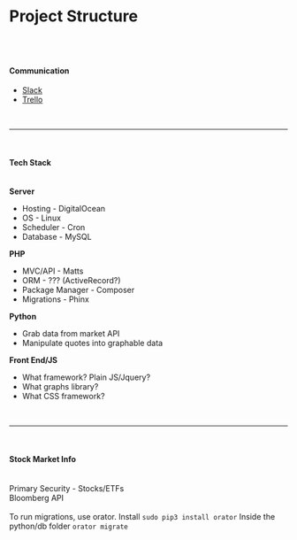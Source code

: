 <h1>Project Structure</h1>
<br><br>
<strong><h4>Communication</h4></strong>
<ul>
<li><a href="https://lighthouse.slack.com/messages/alpha/">Slack</a></li>
<li><a href="https://trello.com/alpha223">Trello</a></li>
</ul>
<br><hr></br>
<strong><h4>Tech Stack</h4></strong>
<br>
<strong>Server</strong>
<ul>
<li>Hosting - DigitalOcean</li>
<li>OS - Linux</li>
<li>Scheduler - Cron</li>
<li>Database - MySQL</li>
</ul>
<strong>PHP</strong>
<ul>
<li>MVC/API - Matts</li>
<li>ORM - ??? (ActiveRecord?)</li>
<li>Package Manager - Composer</li>
<li>Migrations - Phinx</li>
</ul>
<strong>Python</strong>
<ul>
<li>Grab data from market API</li>
<li>Manipulate quotes into graphable data</li>
</ul>
<strong>Front End/JS</strong>
<ul>
<li>What framework? Plain JS/Jquery?</li>
<li>What graphs library?</li>
<li>What CSS framework?</li>
</ul>
<br>
<hr>
<br>
<h4><strong>Stock Market Info</h4></strong>
<br>
Primary Security - Stocks/ETFs<br>
Bloomberg API
<br>
<br>
To run migrations, use orator.
Install 
<code>sudo pip3 install orator</code>
Inside the python/db folder
<code>orator migrate</code> 
